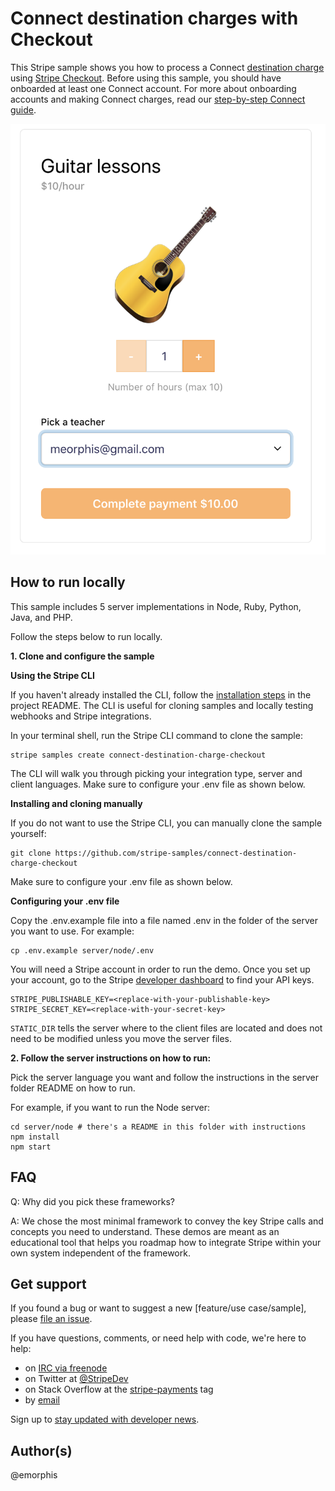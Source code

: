 # Connect destination charges with Checkout

This Stripe sample shows you how to process a Connect [destination charge](https://stripe.com/docs/connect/destination-charges) using [Stripe Checkout](https://stripe.com/docs/payments/checkout).
Before using this sample, you should have onboarded at least one Connect account. For more about onboarding accounts and making Connect charges, read our [step-by-step Connect guide](https://stripe.com/docs/connect/collect-then-transfer-guide#accept-payment).

![demo](.readme/screenshot.png)

## How to run locally

This sample includes 5 server implementations in Node, Ruby, Python, Java, and PHP.

Follow the steps below to run locally.

**1. Clone and configure the sample**

**Using the Stripe CLI**

If you haven't already installed the CLI, follow the [installation steps](https://github.com/stripe/stripe-cli#installation) in the project README. The CLI is useful for cloning samples and locally testing webhooks and Stripe integrations.

In your terminal shell, run the Stripe CLI command to clone the sample:

```
stripe samples create connect-destination-charge-checkout
```

The CLI will walk you through picking your integration type, server and client languages. Make sure to configure your .env file as shown below.

**Installing and cloning manually**

If you do not want to use the Stripe CLI, you can manually clone the sample yourself:

```
git clone https://github.com/stripe-samples/connect-destination-charge-checkout
```

Make sure to configure your .env file as shown below.

**Configuring your .env file**

Copy the .env.example file into a file named .env in the folder of the server you want to use. For example:

```
cp .env.example server/node/.env
```

You will need a Stripe account in order to run the demo. Once you set up your account, go to the Stripe [developer dashboard](https://stripe.com/docs/development/quickstart#api-keys) to find your API keys.

```
STRIPE_PUBLISHABLE_KEY=<replace-with-your-publishable-key>
STRIPE_SECRET_KEY=<replace-with-your-secret-key>
```

`STATIC_DIR` tells the server where to the client files are located and does not need to be modified unless you move the server files.

**2. Follow the server instructions on how to run:**

Pick the server language you want and follow the instructions in the server folder README on how to run.

For example, if you want to run the Node server:

```
cd server/node # there's a README in this folder with instructions
npm install
npm start
```

## FAQ

Q: Why did you pick these frameworks?

A: We chose the most minimal framework to convey the key Stripe calls and concepts you need to understand. These demos are meant as an educational tool that helps you roadmap how to integrate Stripe within your own system independent of the framework.

## Get support
If you found a bug or want to suggest a new [feature/use case/sample], please [file an issue](../../issues).

If you have questions, comments, or need help with code, we're here to help:
- on [IRC via freenode](https://webchat.freenode.net/?channel=#stripe)
- on Twitter at [@StripeDev](https://twitter.com/StripeDev)
- on Stack Overflow at the [stripe-payments](https://stackoverflow.com/tags/stripe-payments/info) tag
- by [email](mailto:support+github@stripe.com)

Sign up to [stay updated with developer news](https://go.stripe.global/dev-digest).

## Author(s)

@emorphis
